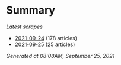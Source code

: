 # Summary
*Latest scrapes*
* [2021-09-24](https://github.com/nuuuwan/news_lk/blob/data/news_lk.2021-09-24.json) (178 articles)
* [2021-09-25](https://github.com/nuuuwan/news_lk/blob/data/news_lk.2021-09-25.json) (25 articles)

*Generated at 08:08AM, September 25, 2021*